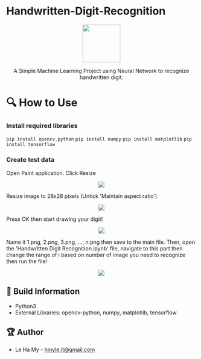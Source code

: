 # Handwritten-Digit-Recognition
<p align="center">
  <img width="100" src="https://github.com/hmyle/Handwritten-Digit-Recognition/assets/116583355/01203172-b4ae-4655-a4b6-6fa8748b2182">
</p>

<p align="center">A Simple Machine Learning Project using Neural Network to recognize handwritten digit.</p>

# 🔍 How to Use
### Install required libraries
```pip install opencv.python```
```pip install numpy```
```pip install matplotlib```
```pip install tensorflow```

### Create test data
Open Paint application. Click Resize
<p align="center">
  <img src="https://github.com/hmyle/Handwritten-Digit-Recognition/assets/116583355/cd764ce7-01dc-4f85-a981-e36d745715ed">
</p>

Resize image to 28x28 pixels (Untick 'Maintain aspect ratio')
<p align="center">
  <img src="https://github.com/hmyle/Handwritten-Digit-Recognition/assets/116583355/05e24ea5-5236-4128-9beb-c76ba4d44588">
</p>

Press OK then start drawing your digit!
<p align="center">
  <img src="https://github.com/hmyle/Handwritten-Digit-Recognition/assets/116583355/105f8592-4dd3-4993-9a73-a3d876ffa079">
</p>


Name it 1.png, 2.png, 3.png, ..., n.png then save to the main file. Then, open the 'Handwritten Digit Recognition.ipynb' file, navigate to this part then change the range of i based on number of image you need to recognize then run the file!
<p align="center">
  <img src="https://github.com/hmyle/Handwritten-Digit-Recognition/assets/116583355/4bfed4d6-d647-4550-8d4c-f0ac863d82ce">
</p>

## 🔧 Build Information
 - Python3
 - External Libraries: opencv-python, numpy, matplotlib, tensorflow

## 🏆 Author
- Le Ha My  - hmyle.it@gmail.com


